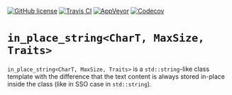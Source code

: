 [![GitHub license](https://img.shields.io/badge/license-MIT-blue.svg?maxAge=3600)](https://raw.githubusercontent.com/mpusz/in_place_string/master/LICENSE)
[![Travis CI](https://img.shields.io/travis/mpusz/in_place_string/master.svg?label=Travis%20CI)](https://travis-ci.org/mpusz/in_place_string)
[![AppVeyor](https://img.shields.io/appveyor/ci/mpusz/in_place_string/master.svg?label=AppVeyor)](https://ci.appveyor.com/project/mpusz/in_place_string)
[![Codecov](https://img.shields.io/codecov/c/github/mpusz/in_place_string/master.svg)](https://codecov.io/github/mpusz/in_place_string?branch=master)

# `in_place_string<CharT, MaxSize, Traits>`

`in_place_string<CharT, MaxSize, Traits>` is a `std::string`-like class template with the difference
that the text content is always stored in-place inside the class (like in SSO case in `std::string`).
